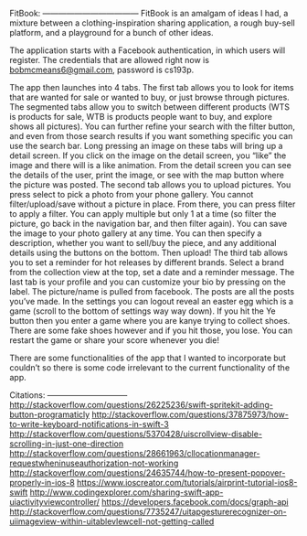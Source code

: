 FitBook:
————————————
FitBook is an amalgam of ideas I had, a mixture between a clothing-inspiration sharing application, a rough buy-sell platform, and a playground for a bunch of other ideas.

The application starts with a Facebook authentication, in which users will register. The credentials that are allowed right now is bobmcmeans6@gmail.com, password is cs193p.

The app then launches into 4 tabs. 
The first tab allows you to look for items that are wanted for sale or wanted to buy, or just browse through pictures. The segmented tabs allow you to switch between different products (WTS is products for sale, WTB is products people want to buy, and explore shows all pictures). You can further refine your search with the filter button, and even from those search results if you want something specific you can use the search bar. Long pressing an image on these tabs will bring up a detail screen. If you click on the image on the detail screen, you “like” the image and there will is a like animation. From the detail screen you can see the details of the user, print the image, or see with the map button where the picture was posted.
The second tab allows you to upload pictures. You press select to pick a photo from your phone gallery. You cannot filter/upload/save without a picture in place. From there, you can press filter to apply a filter. You can apply multiple but only 1 at a time (so filter the picture, go back in the navigation bar, and then filter again). You can save the image to your photo gallery at any time. You can then specify a description, whether you want to sell/buy the piece, and any additional details using the buttons on the bottom. Then upload!
The third tab allows you to set a reminder for hot releases by different brands. Select a brand from the collection view at the top, set a date and a reminder message. 
The last tab is your profile and you can customize your bio by pressing on the label. The picture/name is pulled from facebook. The posts are all the posts you’ve made. In the settings you can logout reveal an easter egg which is a game (scroll to the bottom of settings way way down). 
If you hit the Ye button then you enter a game where you are kanye trying to collect shoes. There are some fake shoes however and if you hit those, you lose. You can restart the game or share your score whenever you die!

There are some functionalities of the app that I wanted to incorporate but couldn’t so there is some code irrelevant to the current functionality of the app.

Citations:
——————————
http://stackoverflow.com/questions/26225236/swift-spritekit-adding-button-programaticly
http://stackoverflow.com/questions/37875973/how-to-write-keyboard-notifications-in-swift-3
http://stackoverflow.com/questions/5370428/uiscrollview-disable-scrolling-in-just-one-direction
http://stackoverflow.com/questions/28661963/cllocationmanager-requestwheninuseauthorization-not-working
http://stackoverflow.com/questions/24635744/how-to-present-popover-properly-in-ios-8
https://www.ioscreator.com/tutorials/airprint-tutorial-ios8-swift
http://www.codingexplorer.com/sharing-swift-app-uiactivityviewcontroller/
https://developers.facebook.com/docs/graph-api
http://stackoverflow.com/questions/7735247/uitapgesturerecognizer-on-uiimageview-within-uitablevlewcell-not-getting-called

